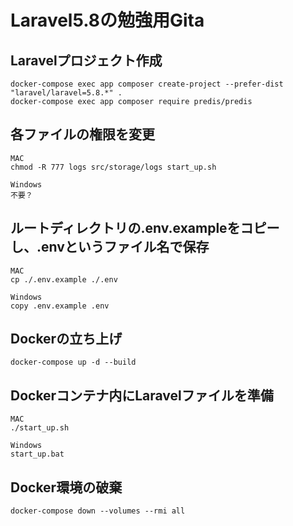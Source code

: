 # Laravel5.8の勉強用Gita

## Laravelプロジェクト作成
```
docker-compose exec app composer create-project --prefer-dist "laravel/laravel=5.8.*" .
docker-compose exec app composer require predis/predis
```

## 各ファイルの権限を変更
```
MAC
chmod -R 777 logs src/storage/logs start_up.sh

Windows
不要？
```

## ルートディレクトリの.env.exampleをコピーし、.envというファイル名で保存
```
MAC
cp ./.env.example ./.env

Windows
copy .env.example .env
```

## Dockerの立ち上げ
`docker-compose up -d --build`

## Dockerコンテナ内にLaravelファイルを準備
```
MAC
./start_up.sh

Windows 
start_up.bat
```

## Docker環境の破棄
```
docker-compose down --volumes --rmi all
```

